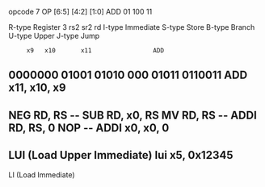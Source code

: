 opcode 7
OP  [6:5] [4:2] [1:0]
ADD 01    100   11

R-type Register 3   rs2 sr2 rd
I-type Immediate
S-type Store
B-type Branch
U-type Upper
J-type Jump

         x9   x10       x11                 ADD
0000000 01001 01010 000 01011   0110011
ADD x11, x10, x9
---------------
NEG RD, RS    -- SUB RD, x0, RS
MV  RD, RS    -- ADDI RD, RS, 0
NOP           -- ADDI x0, x0, 0
------------
LUI (Load Upper Immediate) 
lui x5, 0x12345
------------
LI (Load Immediate)
